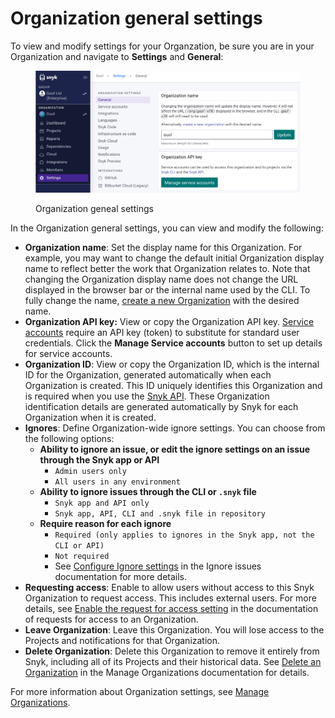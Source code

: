 # Organization general settings

To view and modify settings for your Organzation, be sure you are in your Organization and navigate to **Settings** and **General**:

<div align="left">

<figure><img src="../../.gitbook/assets/Screenshot 2023-05-02 at 15.39.28.png" alt="Organization geneal settings"><figcaption><p>Organization geneal settings</p></figcaption></figure>

</div>

In the Organization general settings, you can view and modify the following:

* **Organization name**: Set the display name for this Organization. For example, you may want to change the default initial Organization display name to reflect better the work that Organization relates to. Note that changing the Organization display name does not change the URL displayed in the browser bar or the internal name used by the CLI. To fully change the name, [create a new Organization](https://app.snyk.io/create-organisation) with the desired name.
* **Organization API key:** View or copy the Organization API key. [Service accounts](../../enterprise-setup/service-accounts/) require an API key (token) to substitute for standard user credentials. Click the **Manage Service accounts** button to set up details for service accounts.
* **Organization ID**: View or copy the Organization ID, which is the internal ID for the Organization, generated automatically when each Organization is created. This ID uniquely identifies this Organization and is required when you use the  [Snyk API](../../snyk-api/). These Organization identification details are generated automatically by Snyk for each Organization when it is created.&#x20;
* **Ignores**: Define Organization-wide ignore settings. You can choose from the following options:
  * **Ability to ignore an issue, or edit the ignore settings on an issue** **through the Snyk app or API**
    * `Admin users only`
    * `All users in any environment`
  * **Ability to ignore issues through the CLI or `.snyk` file**
    * `Snyk app and API only`
    * `Snyk app, API, CLI and .snyk file in repository`
  * **Require reason for each ignore**
    * `Required (only applies to ignores in the Snyk app, not the CLI or API)`
    * `Not required`
    * See [Configure Ignore settings](../../scan-using-snyk/find-and-manage-priority-issues/ignore-issues/#configure-ignore-settings) in the Ignore issues documentation for more details.
* **Requesting access**: Enable to allow users without access to this Snyk Organization to request access. This includes external users. For more details, see [Enable the request for access setting](../manage-users-in-organizations-and-groups/requests-for-access-to-an-organization.md#enable-the-request-access-setting) in the documentation of requests for access to an Organization.
* **Leave Organization**: Leave this Organization. You will lose access to the Projects and notifications for that Organization.
* **Delete Organization**: Delete this Organization to remove it entirely from Snyk, including all of its Projects and their historical data. See [Delete an Organization](../manage-groups-and-organizations/manage-organizations.md#delete-an-organization) in the Manage Organizations documentation for details.

For more information about Organization settings, see [Manage Organizations](../manage-groups-and-organizations/manage-organizations.md).
